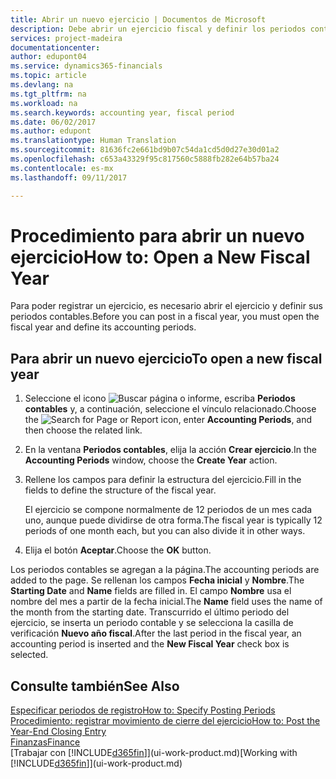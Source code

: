 ```yaml
---
title: Abrir un nuevo ejercicio | Documentos de Microsoft
description: Debe abrir un ejercicio fiscal y definir los periodos contables para poder registrar un ejercicio.
services: project-madeira
documentationcenter: 
author: edupont04
ms.service: dynamics365-financials
ms.topic: article
ms.devlang: na
ms.tgt_pltfrm: na
ms.workload: na
ms.search.keywords: accounting year, fiscal period
ms.date: 06/02/2017
ms.author: edupont
ms.translationtype: Human Translation
ms.sourcegitcommit: 81636fc2e661bd9b07c54da1cd5d0d27e30d01a2
ms.openlocfilehash: c653a43329f95c817560c5888fb282e64b57ba24
ms.contentlocale: es-mx
ms.lasthandoff: 09/11/2017

---
```

# <a name="how-to-open-a-new-fiscal-year"></a><span data-ttu-id="aaa57-103">Procedimiento para abrir un nuevo ejercicio</span><span class="sxs-lookup"><span data-stu-id="aaa57-103">How to: Open a New Fiscal Year</span></span>
<span data-ttu-id="aaa57-104">Para poder registrar un ejercicio, es necesario abrir el ejercicio y definir sus periodos contables.</span><span class="sxs-lookup"><span data-stu-id="aaa57-104">Before you can post in a fiscal year, you must open the fiscal year and define its accounting periods.</span></span>

## <a name="to-open-a-new-fiscal-year"></a><span data-ttu-id="aaa57-105">Para abrir un nuevo ejercicio</span><span class="sxs-lookup"><span data-stu-id="aaa57-105">To open a new fiscal year</span></span>
1. <span data-ttu-id="aaa57-106">Seleccione el icono ![Buscar página o informe](media/ui-search/search_small.png "icono Buscar página o informe"), escriba **Periodos contables** y, a continuación, seleccione el vínculo relacionado.</span><span class="sxs-lookup"><span data-stu-id="aaa57-106">Choose the ![Search for Page or Report](media/ui-search/search_small.png "Search for Page or Report icon") icon, enter **Accounting Periods**, and then choose the related link.</span></span>
2. <span data-ttu-id="aaa57-107">En la ventana **Periodos contables**, elija la acción **Crear ejercicio**.</span><span class="sxs-lookup"><span data-stu-id="aaa57-107">In the **Accounting Periods** window, choose the **Create Year** action.</span></span>
3. <span data-ttu-id="aaa57-108">Rellene los campos para definir la estructura del ejercicio.</span><span class="sxs-lookup"><span data-stu-id="aaa57-108">Fill in the fields to define the structure of the fiscal year.</span></span>

    <span data-ttu-id="aaa57-109">El ejercicio se compone normalmente de 12 periodos de un mes cada uno, aunque puede dividirse de otra forma.</span><span class="sxs-lookup"><span data-stu-id="aaa57-109">The fiscal year is typically 12 periods of one month each, but you can also divide it in other ways.</span></span>
4. <span data-ttu-id="aaa57-110">Elija el botón **Aceptar**.</span><span class="sxs-lookup"><span data-stu-id="aaa57-110">Choose the **OK** button.</span></span>

<span data-ttu-id="aaa57-111">Los periodos contables se agregan a la página.</span><span class="sxs-lookup"><span data-stu-id="aaa57-111">The accounting periods are added to the page.</span></span> <span data-ttu-id="aaa57-112">Se rellenan los campos **Fecha inicial** y **Nombre**.</span><span class="sxs-lookup"><span data-stu-id="aaa57-112">The **Starting Date** and **Name** fields are filled in.</span></span> <span data-ttu-id="aaa57-113">El campo **Nombre** usa el nombre del mes a partir de la fecha inicial.</span><span class="sxs-lookup"><span data-stu-id="aaa57-113">The **Name** field uses the name of the month from the starting date.</span></span> <span data-ttu-id="aaa57-114">Transcurrido el último periodo del ejercicio, se inserta un periodo contable y se selecciona la casilla de verificación **Nuevo año fiscal**.</span><span class="sxs-lookup"><span data-stu-id="aaa57-114">After the last period in the fiscal year, an accounting period is inserted and the **New Fiscal Year** check box is selected.</span></span>

## <a name="see-also"></a><span data-ttu-id="aaa57-115">Consulte también</span><span class="sxs-lookup"><span data-stu-id="aaa57-115">See Also</span></span>
[<span data-ttu-id="aaa57-116">Especificar periodos de registro</span><span class="sxs-lookup"><span data-stu-id="aaa57-116">How to: Specify Posting Periods</span></span>](finance-how-specify-posting-periods.md)  
[<span data-ttu-id="aaa57-117">Procedimiento: registrar movimiento de cierre del ejercicio</span><span class="sxs-lookup"><span data-stu-id="aaa57-117">How to: Post the Year-End Closing Entry</span></span>](year-how-post-year-end-close-entry.md)  
[<span data-ttu-id="aaa57-118">Finanzas</span><span class="sxs-lookup"><span data-stu-id="aaa57-118">Finance</span></span>](finance.md)  
<span data-ttu-id="aaa57-119">[Trabajar con [!INCLUDE[d365fin](includes/d365fin_md.md)]](ui-work-product.md)</span><span class="sxs-lookup"><span data-stu-id="aaa57-119">[Working with [!INCLUDE[d365fin](includes/d365fin_md.md)]](ui-work-product.md)</span></span>

